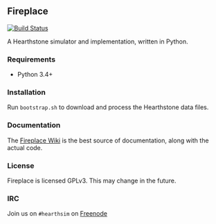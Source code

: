 ## Fireplace
[![Build Status](https://travis-ci.org/jleclanche/fireplace.svg)](https://travis-ci.org/jleclanche/fireplace)

A Hearthstone simulator and implementation, written in Python.

### Requirements

* Python 3.4+

### Installation

Run `bootstrap.sh` to download and process the Hearthstone data files.

### Documentation

The [Fireplace Wiki](https://github.com/jleclanche/fireplace/wiki) is the best
source of documentation, along with the actual code.

### License

Fireplace is licensed GPLv3. This may change in the future.

### IRC

Join us on `#hearthsim` on [Freenode](https://freenode.net)
